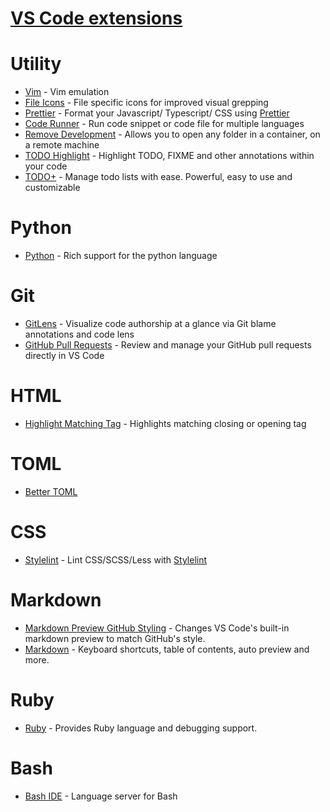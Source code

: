# [VS Code extensions](https://marketplace.visualstudio.com/vscode)

# Utility

 - [Vim](https://marketplace.visualstudio.com/items?itemName=vscodevim.vim) - Vim emulation
 - [File Icons](https://marketplace.visualstudio.com/items?itemName=file-icons.file-icons) - File specific icons for improved visual grepping
 - [Prettier](https://marketplace.visualstudio.com/items?itemName=esbenp.prettier-vscode&ssr=false#overview) - Format your Javascript/ Typescript/ CSS using [Prettier](https://github.com/prettier/prettier)
 - [Code Runner](https://marketplace.visualstudio.com/items?itemName=formulahendry.code-runner) - Run code snippet or code file for multiple languages
 - [Remove Development](https://marketplace.visualstudio.com/items?itemName=ms-vscode-remote.vscode-remote-extensionpack) - Allows you to open any folder in a container, on a remote machine
 - [TODO Highlight](https://marketplace.visualstudio.com/items?itemName=wayou.vscode-todo-highlight) - Highlight TODO, FIXME and other annotations within your code
 - [TODO+](https://marketplace.visualstudio.com/items?itemName=fabiospampinato.vscode-todo-plus) - Manage todo lists with ease. Powerful, easy to use and customizable

# Python
 
 - [Python](https://marketplace.visualstudio.com/items?itemName=ms-python.python) - Rich support for the python language

# Git

 - [GitLens](https://marketplace.visualstudio.com/items?itemName=eamodio.gitlens) - Visualize code authorship at a glance via Git blame annotations and code lens
 - [GitHub Pull Requests](https://marketplace.visualstudio.com/items?itemName=GitHub.vscode-pull-request-github) - Review and manage your GitHub pull requests directly in VS Code

# HTML

 - [Highlight Matching Tag](https://marketplace.visualstudio.com/items?itemName=vincaslt.highlight-matching-tag) - Highlights matching closing or opening tag

# TOML

 - [Better TOML](https://marketplace.visualstudio.com/items?itemName=bungcip.better-toml) 

# CSS

 - [Stylelint](https://marketplace.visualstudio.com/items?itemName=stylelint.vscode-stylelint) - Lint CSS/SCSS/Less with [Stylelint](https://stylelint.io/)

# Markdown

 - [Markdown Preview GitHub Styling](https://marketplace.visualstudio.com/items?itemName=bierner.markdown-preview-github-styles) - Changes VS Code's built-in markdown preview to match GitHub's style.
 - [Markdown](https://marketplace.visualstudio.com/items?itemName=yzhang.markdown-all-in-one) - Keyboard shortcuts, table of contents, auto preview and more.

# Ruby

 - [Ruby](https://marketplace.visualstudio.com/items?itemName=rebornix.Ruby) - Provides Ruby language and debugging support.

# Bash

 - [Bash IDE](https://marketplace.visualstudio.com/items?itemName=mads-hartmann.bash-ide-vscode) - Language server for Bash
